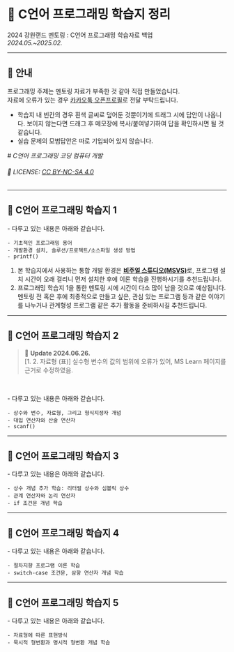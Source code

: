# 📢 **C언어 프로그래밍 학습지 정리**
2024 강원랜드 멘토링 : C언어 프로그래밍 학습자료 백업  
_2024.05.~2025.02._

***

## 📌 안내

프로그래밍 주제는 멘토링 자료가 부족한 것 같아 직접 만들었습니다.  
자료에 오류가 있는 경우 [카카오톡 오픈프로필]로 전달 부탁드립니다.

* 학습지 내 빈칸의 경우 흰색 글씨로 덮어둔 것뿐이기에 드래그 시에 답안이 나옵니다. 보이지 않는다면 드래그 후 메모장에 복사/붙여넣기하여 답을 확인하시면 될 것 같습니다.  
* 실습 문제의 모범답안은 따로 기입되어 있지 않습니다.

*\# C언어 프로그래밍 코딩 컴퓨터 개발*

###### 💾 LICENSE: [CC BY-NC-SA 4.0][CCL]

<!-- 참조 링크 -->
[카카오톡 오픈프로필]: http://open.kakao.com/me/voo247 "박예원 하이샘"
[CCL]: https://creativecommons.org/licenses/by-nc-sa/4.0/deed.ko "저작자표시-비영리-동일조건변경허락 4.0"

***

## 📖 C언어 프로그래밍 학습지 1

\- 다루고 있는 내용은 아래와 같습니다.

    - 기초적인 프로그래밍 용어
    - 개발환경 설치, 솔루션/프로젝트/소스파일 생성 방법
    - printf()

1. 본 학습지에서 사용하는 통합 개발 환경은 <u>**비주얼 스튜디오(MSVS)**</u>로, 프로그램 설치 시간이 오래 걸리니 먼저 설치한 후에 이론 학습을 진행하시기를 추천드립니다.
2. 프로그래밍 학습지 1을 통한 멘토링 시에 시간이 다소 많이 남을 것으로 예상됩니다. 멘토링 전 혹은 후에 최종적으로 만들고 싶은, 관심 있는 프로그램 등과 같은 이야기를 나누거나 관계형성 프로그램 같은 추가 활동을 준비하시길 추천드립니다.

***

## 📖 C언어 프로그래밍 학습지 2

> 🔔 **Update 2024.06.26.**  
> [1. 2. 자료형 (표)] 실수형 변수의 값의 범위에 오류가 있어, MS Learn 페이지를 근거로 수정하였음.
<br>

\- 다루고 있는 내용은 아래와 같습니다.

    - 상수와 변수, 자료형, 그리고 형식지정자 개념
    - 대입 연산자와 산술 연산자
    - scanf()

***

## 📖 C언어 프로그래밍 학습지 3

\- 다루고 있는 내용은 아래와 같습니다.

    - 상수 개념 추가 학습: 리터럴 상수와 심볼릭 상수
    - 관계 연산자와 논리 연산자
    - if 조건문 개념 학습

***

## 📖 C언어 프로그래밍 학습지 4

\- 다루고 있는 내용은 아래와 같습니다.

    - 절차지향 프로그램 이론 학습
    - switch-case 조건문, 삼항 연산자 개념 학습

***

## 📖 C언어 프로그래밍 학습지 5

\- 다루고 있는 내용은 아래와 같습니다.

    - 자료형에 따른 표현방식
    - 묵시적 형변환과 명시적 형변환 개념 학습
